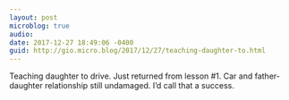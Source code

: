 ```yaml
---
layout: post
microblog: true
audio: 
date: 2017-12-27 18:49:06 -0400
guid: http://gio.micro.blog/2017/12/27/teaching-daughter-to.html
---
```

Teaching daughter to drive. Just returned from lesson #1. Car and father-daughter relationship still undamaged. I’d call that a success. 
